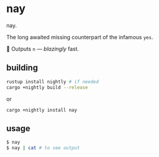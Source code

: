 # nay
nay.

The long awaited missing counterpart of the infamous `yes`.

🚀 Outputs `n` — *blazingly* fast.

## building
```sh
rustup install nightly # if needed
cargo +nightly build --release
```

or

```
cargo +nightly install nay
```


## usage
```sh
$ nay
$ nay | cat # to see output
```
